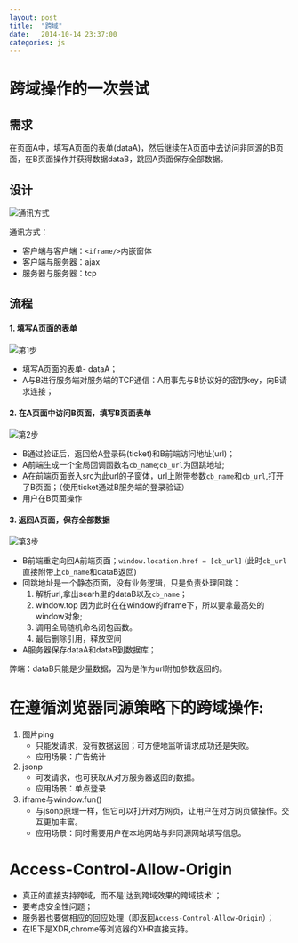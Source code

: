 ```yaml
---
layout: post
title:  "跨域"
date:   2014-10-14 23:37:00
categories: js
---
```


跨域操作的一次尝试
=========================

## 需求

在页面A中，填写A页面的表单(dataA)，然后继续在A页面中去访问非同源的B页面，在B页面操作并获得数据dataB，跳回A页面保存全部数据。

## 设计

![通讯方式](http://heydelilah.github.io/data/cross/desc.png)

通讯方式：

- 客户端与客户端：`<iframe/>`内嵌窗体
- 客户端与服务器：ajax
- 服务器与服务器：tcp

## 流程

#### 1. 填写A页面的表单

![第1步](http://heydelilah.github.io/data/cross/1.png)

- 填写A页面的表单- dataA；
- A与B进行服务端对服务端的TCP通信：A用事先与B协议好的密钥key，向B请求连接；

#### 2. 在A页面中访问B页面，填写B页面表单

![第2步](http://heydelilah.github.io/data/cross/2.png)

- B通过验证后，返回给A登录码(ticket)和B前端访问地址(url)；
- A前端生成一个全局回调函数名`cb_name`;`cb_url`为回跳地址;
- A在前端页面嵌入src为此url的子窗体，url上附带参数`cb_name`和`cb_url`,打开了B页面；（使用ticket通过B服务端的登录验证）
- 用户在B页面操作

#### 3. 返回A页面，保存全部数据

![第3步](http://heydelilah.github.io/data/cross/3.png)

- B前端重定向回A前端页面；`window.location.href = [cb_url]` (此时`cb_url`直接附带上`cb_name`和dataB返回)
- 回跳地址是一个静态页面，没有业务逻辑，只是负责处理回跳：
	1. 解析url,拿出searh里的dataB以及`cb_name`；
	2. window.top 因为此时在在window的iframe下，所以要拿最高处的window对象;
	3. 调用全局随机命名闭包函数。
	4. 最后删除引用，释放空间
- A服务器保存dataA和dataB到数据库；


弊端：dataB只能是少量数据，因为是作为url附加参数返回的。


在遵循浏览器同源策略下的跨域操作:
====================================
1. 图片ping
	- 只能发请求，没有数据返回；可方便地监听请求成功还是失败。
	- 应用场景：广告统计
2. jsonp
	- 可发请求，也可获取从对方服务器返回的数据。
	- 应用场景：单点登录
3. iframe与window.fun()
	- 与jsonp原理一样，但它可以打开对方网页，让用户在对方网页做操作。交互更加丰富。
	- 应用场景：同时需要用户在本地网站与非同源网站填写信息。



Access-Control-Allow-Origin
===============================

- 真正的直接支持跨域，而不是'达到跨域效果的跨域技术'；
- 要考虑安全性问题；
- 服务器也要做相应的回应处理（即返回`Access-Control-Allow-Origin`）；
- 在IE下是XDR,chrome等浏览器的XHR直接支持。